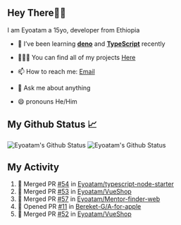 ## Hey There👋🏽

I am Eyoatam a 15yo, developer from Ethiopia

- 🔭 I’ve been learning **[deno](https://github.com/denoland/deno)** and **[TypeScript](https://github.com/microsoft/TypeScript)** recently 

- 🧑🏽‍💻  You can find all of my projects [Here](https://github.com/Eyoatam?tab=repositories)

- 📫  How to reach me: [Email](mailto:eyoatamtamirat7@gmail.com)

- 💬 Ask me about anything

- 😄 pronouns He/Him

## My Github Status 📈 
<p> 
  <img src="https://github-readme-stats.vercel.app/api?username=Eyoatam&show_icons=true&theme=prussian" alt="Eyoatam's Github Status" />
  <img src="https://github-readme-stats.vercel.app/api/top-langs/?username=Eyoatam&layout=compact&theme=prussian" alt="Eyoatam's Github Status" />
</p>

## My Activity

<!--START_SECTION:activity-->
1. 🎉 Merged PR [#54](https://github.com/Eyoatam/typescript-node-starter/pull/54) in [Eyoatam/typescript-node-starter](https://github.com/Eyoatam/typescript-node-starter)
2. 🎉 Merged PR [#53](https://github.com/Eyoatam/VueShop/pull/53) in [Eyoatam/VueShop](https://github.com/Eyoatam/VueShop)
3. 🎉 Merged PR [#57](https://github.com/Eyoatam/Mentor-finder-web/pull/57) in [Eyoatam/Mentor-finder-web](https://github.com/Eyoatam/Mentor-finder-web)
4. 💪 Opened PR [#11](https://github.com/Bereket-G/A-for-apple/pull/11) in [Bereket-G/A-for-apple](https://github.com/Bereket-G/A-for-apple)
5. 🎉 Merged PR [#52](https://github.com/Eyoatam/VueShop/pull/52) in [Eyoatam/VueShop](https://github.com/Eyoatam/VueShop)
<!--END_SECTION:activity-->
